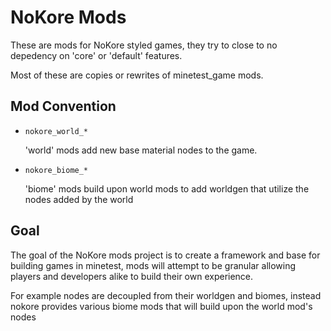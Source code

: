 # NoKore Mods

These are mods for NoKore styled games, they try to close to no depedency on 'core' or 'default' features.

Most of these are copies or rewrites of minetest_game mods.

## Mod Convention

* `nokore_world_*`

  'world' mods add new base material nodes to the game.

* `nokore_biome_*`

  'biome' mods build upon world mods to add worldgen that utilize the nodes added by the world

## Goal

The goal of the NoKore mods project is to create a framework and base for building games in minetest, mods will attempt to be granular allowing players and developers alike to build their own experience.

For example nodes are decoupled from their worldgen and biomes, instead nokore provides various biome mods that will build upon the world mod's nodes
